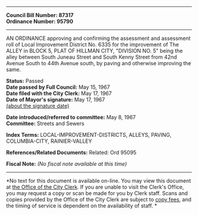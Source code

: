 * * * * *  
  
**Council Bill Number: [](#h0)[](#h2)87317**   
**Ordinance Number: 95790**  
  
* * * * *  
  
AN ORDINANCE approving and confirming the assessment and assessment roll of Local Improvement District No. 6335 for the improvement of The ALLEY in BLOCK 5, PLAT OF HILLMAN CITY, "DIVISION NO. 5" being the alley between South Juneau Street and South Kenny Street from 42nd Avenue South to 44th Avenue south, by paving and otherwise improving the same.  
  
**Status:** Passed   
**Date passed by Full Council:** May 15, 1967   
**Date filed with the City Clerk:** May 17, 1967   
**Date of Mayor's signature:** May 17, 1967   
[(about the signature date)](/~public/approvaldate.htm)   
  
  
**Date introduced/referred to committee:** May 8, 1967   
**Committee:** Streets and Sewers   
  
**Index Terms:** LOCAL-IMPROVEMENT-DISTRICTS, ALLEYS, PAVING, COLUMBIA-CITY, RAINIER-VALLEY  
  
**References/Related Documents:** Related: Ord 95095  
  
**Fiscal Note:** *(No fiscal note available at this time)*  
  
* * * * *  
  
*No text for this document is available on-line. You may view this document at [the Office of the City Clerk](http://www.seattle.gov/leg/clerk/contactUs.htm). If you are unable to visit the Clerk's Office, you may request a copy or scan be made for you by Clerk staff. Scans and copies provided by the Office of the City Clerk are subject to [copy fees](http://clerk.seattle.gov/~public/clerkfees.htm), and the timing of service is dependent on the availability of staff. *  
  
  
